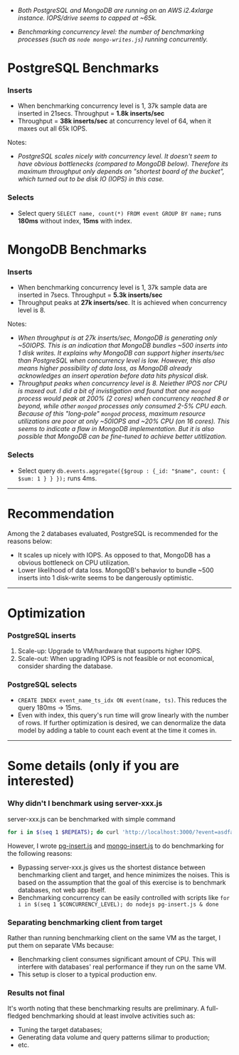* *Both PostgreSQL and MongoDB are running on an AWS i2.4xlarge instance. IOPS/drive seems to capped at ~65k.*

* *Benchmarking concurrency level: the number of benchmarking processes (such as `node mongo-writes.js`) running concurrently.*

# PostgreSQL Benchmarks

### Inserts

* When benchmarking concurrency level is 1, 37k sample data are inserted in 21secs. Throughput = __1.8k inserts/sec__
* Throughput = __38k inserts/sec__ at concurrency level of 64, when it maxes out all 65k IOPS.

Notes:

* *PostgreSQL scales nicely with concurrency level. It doesn't seem to have obvious bottlenecks (compared to MongoDB below). Therefore its maximum throughput only depends on "shortest board of the bucket", which turned out to be disk IO (IOPS) in this case.*

### Selects

* Select query `SELECT name, count(*) FROM event GROUP BY name;` runs __180ms__ without index, __15ms__ with index.

# MongoDB Benchmarks

### Inserts

* When benchmarking concurrency level is 1, 37k sample data are inserted in 7secs. Throughput = __5.3k inserts/sec__
* Throughput peaks at __27k inserts/sec__. It is achieved when concurrency level is 8.

Notes:

* *When throughput is at 27k inserts/sec, MongoDB is generating only ~50IOPS. This is an indication that MongoDB bundles ~500 inserts into 1 disk writes. It explains why MongoDB can support higher inserts/sec than PostgreSQL when concurrency level is low. However, this also means higher possibility of data loss, as MongoDB already acknowledges an insert operation before data hits physical disk.*
* *Throughput peaks when concurrency level is 8. Neiether IPOS nor CPU is maxed out. I did a bit of invistigation and found that one `mongod` process would peak at 200% (2 cores) when concurrency reached 8 or beyond, while other `mongod` processes only consumed 2-5% CPU each. Because of this "long-pole" `mongod` process, maximum resource utilizations are poor at only ~50IOPS and ~20% CPU (on 16 cores). This seems to indicate a flaw in MongoDB implementation. But it is also possible that MongoDB can be fine-tuned to achieve better utitlization.*

### Selects
* Select query `db.events.aggregate({$group : {_id: "$name", count: { $sum: 1 } } });` runs 4ms.

-----

# Recommendation

Among the 2 databases evaluated, PostgreSQL is recommended for the reasons below:

* It scales up nicely with IOPS. As opposed to that, MongoDB has a obvious bottleneck on CPU utilization.
* Lower likelihood of data loss. MongoDB's behavior to bundle ~500 inserts into 1 disk-write seems to be dangerously optimistic.

----

# Optimization
### PostgreSQL inserts

1. Scale-up: Upgrade to VM/hardware that supports higher IOPS.
2. Scale-out: When upgrading IOPS is not feasible or not economical, consider sharding the database.

### PostgreSQL selects

* `CREATE INDEX event_name_ts_idx ON event(name, ts)`. This reduces the query 180ms -> 15ms.
* Even with index, this query's run time will grow linearly with the number of rows. If further optimization is desired, we can denormalize the data model by adding a table to count each event at the time it comes in.

---

# Some details (only if you are interested)

### Why didn't I benchmark using server-xxx.js

server-xxx.js can be benchmarked with simple command

```bash
for i in $(seq 1 $REPEATS); do curl 'http://localhost:3000/?event=asdfasdf' & done
```

However, I wrote [pg-insert.js](pg-insert.js) and [mongo-insert.js](mongo-insert.js) to do benchmarking for the following reasons:

* Bypassing server-xxx.js gives us the shortest distance between benchmarking client and target, and hence minimizes the noises. This is based on the assumption that the goal of this exercise is to benchmark databases, not web app itself.
* Benchmarking concurrency can be easily controlled with scripts like `for i in $(seq 1 $CONCURRENCY_LEVEL); do nodejs pg-insert.js & done`

### Separating benchmarking client from target

Rather than running benchmarking client on the same VM as the target, I put them on separate VMs because:

* Benchmarking client consumes significant amount of CPU. This will interfere with databases' real performance if they run on the same VM.
* This setup is closer to a typical production env.

### Results not final

It's worth noting that these benchmarking results are preliminary. A full-fledged benchmarking should at least involve activities such as:
* Tuning the target databases;
* Generating data volume and query patterns silimar to production;
* etc.
